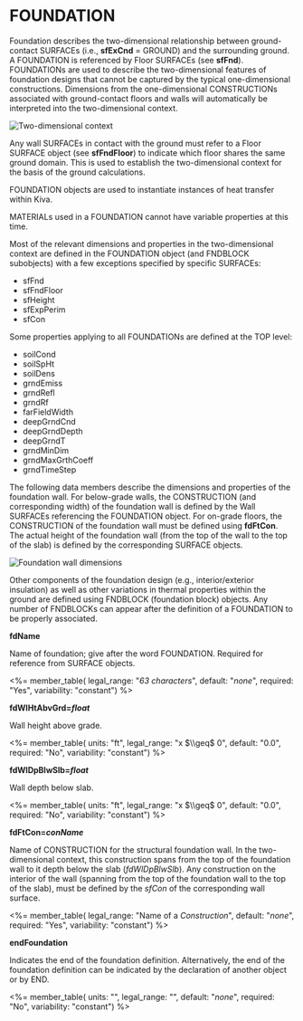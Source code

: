 # FOUNDATION

Foundation describes the two-dimensional relationship between ground-contact SURFACEs (i.e., **sfExCnd** = GROUND) and the surrounding ground. A FOUNDATION is referenced by Floor SURFACEs (see **sfFnd**). FOUNDATIONs are used to describe the two-dimensional features of foundation designs that cannot be captured by the typical one-dimensional constructions. Dimensions from the one-dimensional CONSTRUCTIONs associated with ground-contact floors and walls will automatically be interpreted into the two-dimensional context.

![Two-dimensional context](media/fd_context.png)

Any wall SURFACEs in contact with the ground must refer to a Floor SURFACE object (see **sfFndFloor**) to indicate which floor shares the same ground domain. This is used to establish the two-dimensional context for the basis of the ground calculations.

FOUNDATION objects are used to instantiate instances of heat transfer within Kiva.

MATERIALs used in a FOUNDATION cannot have variable properties at this time.

Most of the relevant dimensions and properties in the two-dimensional context are defined in the FOUNDATION object (and FNDBLOCK subobjects) with a few exceptions specified by specific SURFACEs:

- sfFnd
- sfFndFloor
- sfHeight
- sfExpPerim
- sfCon

Some properties applying to all FOUNDATIONs are defined at the TOP level:

- soilCond
- soilSpHt
- soilDens
- grndEmiss
- grndRefl
- grndRf
- farFieldWidth
- deepGrndCnd
- deepGrndDepth
- deepGrndT
- grndMinDim
- grndMaxGrthCoeff
- grndTimeStep

The following data members describe the dimensions and properties of the foundation wall. For below-grade walls, the CONSTRUCTION (and corresponding width) of the foundation wall is defined by the Wall SURFACEs referencing the FOUNDATION object. For on-grade floors, the CONSTRUCTION of the foundation wall must be defined using **fdFtCon**. The actual height of the foundation wall (from the top of the wall to the top of the slab) is defined by the corresponding SURFACE objects.

![Foundation wall dimensions](media/fd_dims.png)

 Other components of the foundation design (e.g., interior/exterior insulation) as well as other variations in thermal properties within the ground are defined using FNDBLOCK (foundation block) objects. Any number of FNDBLOCKs can appear after the definition of a FOUNDATION to be properly associated.

**fdName**

Name of foundation; give after the word FOUNDATION. Required for reference from SURFACE objects.

<%= member_table(
  legal_range: "*63 characters*",
  default: "*none*",
  required: "Yes",
  variability: "constant") %>

**fdWlHtAbvGrd=*float***

Wall height above grade.

<%= member_table(
  units: "ft",
  legal_range: "x $\\geq$ 0",
  default: "0.0",
  required: "No",
  variability: "constant") %>

**fdWlDpBlwSlb=*float***

<!-- TODO: Optionally below grade? -->
Wall depth below slab.

<%= member_table(
  units: "ft",
  legal_range: "x $\\geq$ 0",
  default: "0.0",
  required: "No",
  variability: "constant") %>

**fdFtCon=*conName***

Name of CONSTRUCTION for the structural foundation wall. In the two-dimensional context, this construction spans from the top of the foundation wall to it depth below the slab (*fdWlDpBlwSlb*). Any construction on the interior of the wall (spanning from the top of the foundation wall to the top of the slab), must be defined by the *sfCon* of the corresponding wall surface.

<%= member_table(
  legal_range: "Name of a *Construction*",
  default: "*none*",
  required: "Yes",
  variability: "constant") %>

**endFoundation**

Indicates the end of the foundation definition. Alternatively, the end of the foundation definition can be indicated by the declaration of another object or by END.

<%= member_table(
  units: "",
  legal_range: "",
  default: "*none*",
  required: "No",
  variability: "constant")
  %>

